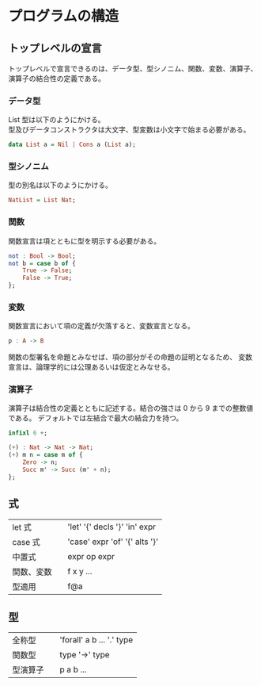 # プログラムの構造

## トップレベルの宣言

トップレベルで宣言できるのは、データ型、型シノニム、関数、変数、演算子、
演算子の結合性の定義である。

### データ型

List 型は以下のようにかける。<br>
型及びデータコンストラクタは大文字、型変数は小文字で始まる必要がある。

```haskell
data List a = Nil | Cons a (List a);
```

### 型シノニム

型の別名は以下のようにかける。

```haskell
NatList = List Nat;
```

### 関数

関数宣言は項とともに型を明示する必要がある。

```haskell
not : Bool -> Bool;
not b = case b of {
    True -> False;
    False -> True;
};
```

### 変数

関数宣言において項の定義が欠落すると、変数宣言となる。

```haskell
p : A -> B
```

関数の型署名を命題とみなせば、項の部分がその命題の証明となるため、
変数宣言は、論理学的には公理あるいは仮定とみなせる。

### 演算子

演算子は結合性の定義とともに記述する。結合の強さは 0 から 9 までの整数値である。
デフォルトでは左結合で最大の結合力を持つ。

```haskell
infixl 6 +;

(+) : Nat -> Nat -> Nat;
(+) m n = case m of {
    Zero -> n;
    Succ m' -> Succ (m' + n);
};
```

## 式

|            |     |                               |
| ---------- | --- | ----------------------------- |
| let 式     |     | 'let' '{' decls '}' 'in' expr |
| case 式    |     | 'case' expr 'of' '{' alts '}' |
| 中置式     |     | expr op expr                  |
| 関数、変数 |     | f x y ...                     |
| 型適用     |     | f@a                           |

## 型

|          |     |                           |
| -------- | --- | ------------------------- |
| 全称型   |     | 'forall' a b ... '.' type |
| 関数型   |     | type '->' type            |
| 型演算子 |     | p a b ...                 |
